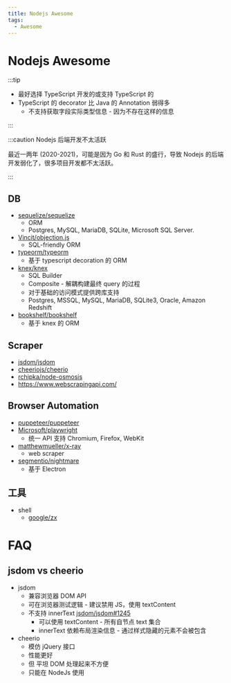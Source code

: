 ```yaml
---
title: Nodejs Awesome
tags:
  - Awesome
---
```


# Nodejs Awesome

:::tip

- 最好选择 TypeScript 开发的或支持 TypeScript 的
- TypeScript 的 decorator 比 Java 的 Annotation 弱得多
  - 不支持获取字段实际类型信息 - 因为不存在这样的信息

:::

:::caution Nodejs 后端开发不太活跃

最近一两年 (2020-2021)，可能是因为 Go 和 Rust 的盛行，导致 Nodejs 的后端开发弱化了，很多项目开发都不太活跃。

:::

## DB

- [sequelize/sequelize](https://github.com/sequelize/sequelize)
  - ORM
  - Postgres, MySQL, MariaDB, SQLite, Microsoft SQL Server.
- [Vincit/objection.js](https://github.com/Vincit/objection.js)
  - SQL-friendly ORM
- [typeorm/typeorm](https://github.com/typeorm/typeorm)
  - 基于 typescript decoration 的 ORM
- [knex/knex](https://github.com/knex/knex)
  - SQL Builder
  - Composite - 解耦构建最终 query 的过程
  - 对于基础的访问模式提供跨库支持
  - Postgres, MSSQL, MySQL, MariaDB, SQLite3, Oracle, Amazon Redshift
- [bookshelf/bookshelf](https://github.com/bookshelf/bookshelf)
  - 基于 knex 的 ORM

## Scraper

- [jsdom/jsdom](https://github.com/jsdom/jsdom)
- [cheeriojs/cheerio](https://github.com/cheeriojs/cheerio)
- [rchipka/node-osmosis](https://github.com/rchipka/node-osmosis)
- https://www.webscrapingapi.com/

## Browser Automation

- [puppeteer/puppeteer](https://github.com/puppeteer/puppeteer)
- [Microsoft/playwright](https://github.com/Microsoft/playwright)
  - 统一 API 支持 Chromium, Firefox, WebKit
- [matthewmueller/x-ray](https://github.com/matthewmueller/x-ray)
  - web scraper
- [segmentio/nightmare](https://github.com/segmentio/nightmare)
  - 基于 Electron

## 工具

- shell
  - [google/zx](https://github.com/google/zx)

# FAQ

## jsdom vs cheerio

- jsdom
  - 兼容浏览器 DOM API
  - 可在浏览器测试逻辑 - 建议禁用 JS，使用 textContent
  - 不支持 innerText [jsdom/jsdom#1245](https://github.com/jsdom/jsdom/issues/1245)
    - 可以使用 textContent - 所有自节点 text 集合
    - innerText 依赖布局渲染信息 - 通过样式隐藏的元素不会被包含
- cheerio
  - 模仿 jQuery 接口
  - 性能更好
  - 但 平坦 DOM 处理起来不方便
  - 只能在 NodeJs 使用
